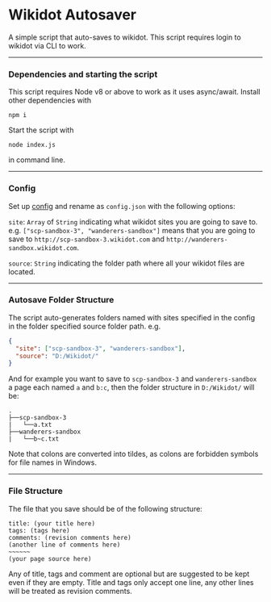 # Wikidot Autosaver
 A simple script that auto-saves to wikidot.
 This script requires login to wikidot via CLI to work.

 ------
 ### Dependencies and starting the script
 This script requires Node v8 or above to work as it uses async/await. Install other dependencies with
 ```
 npm i
 ```
 Start the script with
 ```
 node index.js
 ```
 in command line.

 ----
 ### Config
 Set up [config](./config-example.json) and rename as `config.json` with the following options:

 `site`: `Array` of `String` indicating what wikidot sites you are going to save to. <br/>
 e.g. `["scp-sandbox-3", "wanderers-sandbox"]` means that you are going to save to `http://scp-sandbox-3.wikidot.com` and `http://wanderers-sandbox.wikidot.com`.

 `source`: `String` indicating the folder path where all your wikidot files are located.

----
### Autosave Folder Structure
The script auto-generates folders named with sites specified in the config in the folder specified source folder path. e.g.
```JSON
{
  "site": ["scp-sandbox-3", "wanderers-sandbox"],
  "source": "D:/Wikidot/"
}
```
And for example you want to save to `scp-sandbox-3` and `wanderers-sandbox` a page each named `a` and `b:c`,
then the folder structure in `D:/Wikidot/` will be:
```
.
├──scp-sandbox-3
|   └──a.txt
├──wanderers-sandbox
|   └──b~c.txt
```
Note that colons are converted into tildes, as colons are forbidden symbols for file names in Windows.

----
### File Structure
The file that you save should be of the following structure:
```
title: (your title here)
tags: (tags here)
comments: (revision comments here)
(another line of comments here)
~~~~~~
(your page source here)
```
Any of title, tags and comment are optional but are suggested to be kept even if they are empty.
Title and tags only accept one line, any other lines will be treated as revision comments.
